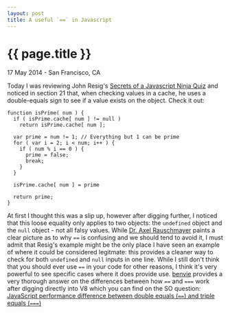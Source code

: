 ```yaml
---
layout: post
title: A useful `==` in Javascript
---
```


{{ page.title }}
================

<p class="meta">17 May 2014 - San Francisco, CA</p>

Today I was reviewing John Resig's [Secrets of a Javascript Ninja Quiz][eresig] and noticed in section 21 that, when checking values in a cache, he uses a double-equals sign to see if a value exists on the object. Check it out:

    function isPrime( num ) {
      if ( isPrime.cache[ num ] != null )
        return isPrime.cache[ num ];
      
      var prime = num != 1; // Everything but 1 can be prime
      for ( var i = 2; i < num; i++ ) {
        if ( num % i == 0 ) {
          prime = false;
          break;
        }
      }
     
      isPrime.cache[ num ] = prime
     
      return prime;
    }

At first I thought this was a slip up, however after digging further, I noticed that this loose equality only applies to two objects: the `undefined` object and the `null` object - not all falsy values. While [Dr. Axel Rauschmayer][2ality] paints a clear picture as to why `==` is confusing and we should tend to avoid it, I must admit that Resig's example might be the only place I have seen an example of where it could be considered legitmate: this provides a cleaner way to check for both `undefined` and `null` inputs in one line. While I still don't think that you should ever use `==` in your code for other reasons, I think it's very powerful to see specific cases where it does provide use. [benvie][so_user] provides a very thorough answer on the differences between how `==` and `===` work after digging directly into V8 which you can find on the SO question: [JavaScript performance difference between double equals (`==`) and triple equals (`===`)][so]

[2ality]: http://www.2ality.com/2011/06/javascript-equality.html
[eresig]: http://ejohn.org/apps/learn
[so]: http://stackoverflow.com/questions/8044750/javascript-performance-difference-between-double-equals-and-triple-equals
[so_user]: http://bbenvie.com/
